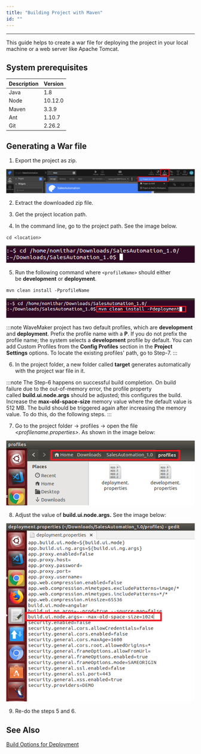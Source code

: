 ```yaml
---
title: "Building Project with Maven"
id: ""
---
```

---
This guide helps to create a war file for deploying the project in your local machine or a web server like Apache Tomcat.

## System prerequisites

|Description|Version|
|---|---|
|Java |1.8|
|Node|10.12.0|
|Maven| 3.3.9|
|Ant|1.10.7|
|Git| 2.26.2|

## Generating a War file

1. Export the project as zip.

[![](/learn/assets/ExportProjectasZip.png)](/learn/assets/ExportProjectasZip.png)

2. Extract the downloaded zip file.

3. Get the project location path.  

4. In the command line, go to the project path. See the image below.

```shell
cd <location>
```

[![](/learn/assets/LocateProjectIncmdline.png)](/learn/assets/LocateProjectIncmdline.png)

5. Run the following command where `<profileName>` should either be **development** or **deployment**.

```
mvn clean install -PprofileName
```

![mvn install](/learn/assets/enter-mvn-install-cmd-and-profilename.png)

:::note
WaveMaker project has two default profiles, which are **development** and **deployment**. Prefix the profile name with a **P**. If you do not prefix the profile name; the system selects a **development** profile by default. You can add Custom Profiles from the **Config Profiles** section in the **Project Settings** options. To locate the existing profiles' path, go to Step-7.
:::

6. In the project folder, a new folder called **target** generates automatically with the project war file in it.

:::note
The Step-6 happens on successful build completion. On build failure due to the out-of-memory error, the profile property called **build.ui.node.args** should be adjusted; this configures the build. Increase the **max-old-space-size** memory value where the default value is 512 MB. The build should be triggered again after increasing the memory value. To do this, do the following steps.
:::

7. Go to the project folder -> profiles -> open the file _<profilename.properties>_. As shown in the image below:

[![](/learn/assets/profile-location.png)](/learn/assets/profile-location.png)

8. Adjust the value of **build.ui.node.args.** See the image below:

[![](/learn/assets/adjusting-space-on-failure.png)](/learn/assets/adjusting-space-on-failure.png)

9. Re-do the steps 5 and 6.

## See Also

[Build Options for Deployment](/learn/app-development/deployment/build-options)
